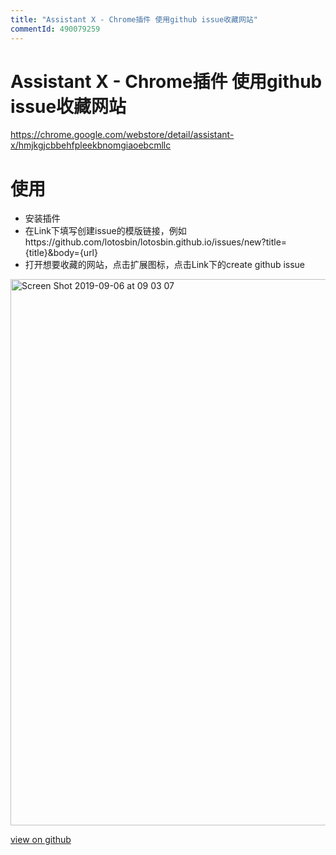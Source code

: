 ```yaml
---
title: "Assistant X - Chrome插件 使用github issue收藏网站"
commentId: 490079259
---
```

# Assistant X - Chrome插件 使用github issue收藏网站

https://chrome.google.com/webstore/detail/assistant-x/hmjkgjcbbehfpleekbnomgiaoebcmllc
# 使用
- 安装插件
- 在Link下填写创建issue的模版链接，例如https://github.com/lotosbin/lotosbin.github.io/issues/new?title={title}&body={url}
- 打开想要收藏的网站，点击扩展图标，点击Link下的create github issue
<img width="874" alt="Screen Shot 2019-09-06 at 09 03 07" src="https://user-images.githubusercontent.com/221294/64393716-56fa9000-d085-11e9-955a-0ef3e17c8e86.png">

    
[view on github](https://github.com/lotosbin/lotosbin.github.io/issues/22)
    